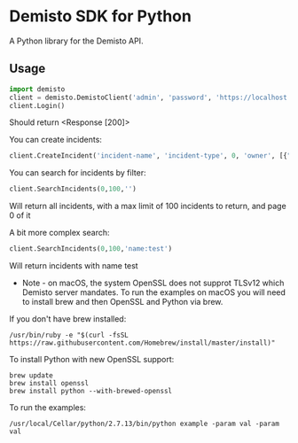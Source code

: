 # Demisto SDK for Python

A Python library for the Demisto API.

## Usage

```python
import demisto
client = demisto.DemistoClient('admin', 'password', 'https://localhost:8443')
client.Login()
```
Should return <Response [200]>


You can create incidents:

```python
client.CreateIncident('incident-name', 'incident-type', 0, 'owner', [{"type": "label", "value": "demisto"}], 'details', {"alertsource":"demisto"})

```

You can search for incidents by filter:

```python
client.SearchIncidents(0,100,'')
```

Will return all incidents, with a max limit of 100 incidents to return, and page 0 of it

A bit more complex search:

```python
client.SearchIncidents(0,100,'name:test')
```

Will return incidents with name test

* Note - on macOS, the system OpenSSL does not supprot TLSv12 which Demisto server mandates. To run the examples on macOS you will need to install brew and then OpenSSL and Python via brew.

If you don't have brew installed:
```
/usr/bin/ruby -e "$(curl -fsSL https://raw.githubusercontent.com/Homebrew/install/master/install)"
```

To install Python with new OpenSSL support:
```
brew update
brew install openssl
brew install python --with-brewed-openssl
```

To run the examples:
```
/usr/local/Cellar/python/2.7.13/bin/python example -param val -param val
```
